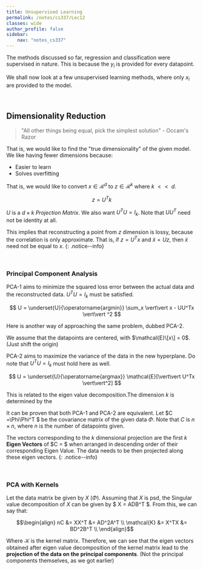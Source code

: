 ```yaml
---
title: Unsupervised Learning
permalink: /notes/cs337/Lec12
classes: wide
author_profile: false
sidebar:
    nav: "notes_cs337"
---
```

<script type="text/javascript" src="https://code.jquery.com/jquery-1.7.1.min.js"></script>

<script type="text/x-mathjax-config">
  MathJax.Hub.Config({
    tex2jax: {
      inlineMath: [ ['$','$'], ["\\(","\\)"] ],
      processEscapes: true
    }
  });
</script>
<script type="text/javascript" async src="https://cdnjs.cloudflare.com/ajax/libs/mathjax/2.7.5/latest.js?config=TeX-MML-AM_CHTML" async></script>

<!-- Notes begin from here -->

The methods discussed so far, regression and classification were supervised in nature. This is because the $y_i$ is provided for every datapoint.

We shall now look at a few unsupervised learning methods, where only $x_i$ are provided to the model.

&nbsp;

## Dimensionality Reduction

> "All other things being equal, pick the simplest solution" - Occam's Razor

That is, we would like to find the "true dimensionality" of the given model. We like having fewer dimensions because:

- Easier to learn
- Solves overfitting

That is, we would like to convert $x\in\mathcal{R}^d$ to $z\in\mathcal{R}^k$ where $k\text{ }<<\text{ }d$.

$$ z = U^T k $$

$U$ is a $d\times k$ *Projection Matrix*. We also want $U^TU = I_k$. Note that $UU^T$ need not be identity at all.

This implies that reconstructing a point from $z$ dimension is lossy, because the correlation is only approximate. That is, if $z = U^Tx$ and $\tilde{x} = Uz$, then $\tilde{x}$ need not be equal to $x$.
{: .notice--info}

&nbsp;

### Principal Component Analysis

PCA-1 aims to minimize the squared loss error between the actual data and the reconstructed data. $U^TU = I_k$ must be satisfied.

$$ U = \underset{U}{\operatorname{argmin}} \sum_x \vert\vert x - UU^Tx \vert\vert ^2 $$

Here is another way of approaching the same problem, dubbed PCA-2.

We assume that the datapoints are centered, with $\mathcal{E}\[x\] = 0$. (Just shift the origin)

PCA-2 aims to maximize the variance of the data in the new hyperplane. Do note that $U^TU=I_k$ must hold here as well.

$$ U = \underset{U}{\operatorname{argmax}} \mathcal{E}[\vert\vert U^Tx \vert\vert^2] $$

This is related to the eigen value decomposition.The dimension $k$ is determined by the 

It can be proven that both PCA-1 and PCA-2 are equivalent. Let $C =\Phi\Phi^T $ be the covariance matrix of the given data $\Phi$. Note that $C$ is $n\times n$, where $n$ is the number of datapoints given.  

The vectors corresponding to the $k$ dimensional projection are the first $k$ **Eigen Vectors** of $C = $ when arranged in descending order of their corresponding Eigen Value. The data needs to be then projected along these eigen vectors.
{: .notice--info}

&nbsp;

### PCA with Kernels

Let the data matrix be given by $X$ ($\Phi$). Assuming that $X$ is psd, the Singular value decomposition of $X$ can be given by $ X = ADB^T $. From this, we can say that:

$$\begin{align}
  nC &= XX^T &= AD^2A^T \\
  \mathcal{K} &= X^TX &= BD^2B^T \\
\end{align}$$ 

Where $\mathcal{K}$ is the kernel matrix. Therefore, we can see that the eigen vectors obtained after eigen value decomposition of the kernel matrix lead to the **projection of the data on the principal components**. (Not the principal components themselves, as we got earlier)